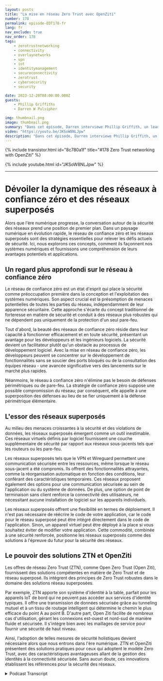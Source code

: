 ```yaml
---
layout: posts
title: "La mise en réseau Zero Trust avec OpenZiti"
number: 178
permalink: episode-EDT178-fr
lang: fr
nav_exclude: true
nav_order: 178
tags:
    - zerotrustnetworking
    - connectivity
    - overlaynetworks
    - vpn
    - iot
    - identitymanagement
    - secureconnectivity
    - zerotrust
    - cybersecurity
    - security

date: 2023-12-28T08:00:00.000Z
guests:
    - Phillip Griffiths
    - Darren W Pulsipher

img: thumbnail.png
image: thumbnail.png
summary: "Dans cet épisode, Darren interviewe Phillip Griffith, un leader communautaire du projet open-source OpenZiti. Ils discutent de l'importance du réseau Zero Trust dans les réseaux informatiques modernes."
video: "https://youtu.be/JKSoW8NLJpw"
description: "Dans cet épisode, Darren interviewe Phillip Griffith, un leader communautaire du projet open-source OpenZiti. Ils discutent de l'importance du réseau Zero Trust dans les réseaux informatiques modernes."
---
```


<div>
{% include transistor.html id="8c780a1f" title="#178 Zero Trust networking with OpenZiti" %}

{% include youtube.html id="JKSoW8NLJpw" %}
</div>

---

# Dévoiler la dynamique des réseaux à confiance zéro et des réseaux superposés

Alors que l'ère numérique progresse, la conversation autour de la sécurité des réseaux prend une position de premier plan. Dans un paysage numérique en évolution rapide, le réseau de confiance zéro et les réseaux superposés sont des stratégies essentielles pour relever les défis actuels de sécurité. Ici, nous explorons ces concepts, comment ils façonnent nos systèmes numériques et fournissons une compréhension de leurs avantages potentiels et applications.

## Un regard plus approfondi sur le réseau à confiance zéro

Le réseau de confiance zéro est un état d'esprit qui place la sécurité comme préoccupation première dans la conception et l'exploitation des systèmes numériques. Son aspect crucial est la présomption de menaces potentielles de toutes les parties du réseau, indépendamment de leur apparence sécuritaire. Cette approche s'écarte du concept traditionnel de forteresse en matière de sécurité et conduit à des réseaux plus robustes qui ne dépendent pas uniquement de la protection d'un seul pare-feu.

Tout d'abord, la beauté des réseaux de confiance zéro réside dans leur capacité à fonctionner efficacement et en toute sécurité, présentant un avantage pour les développeurs et les ingénieurs logiciels. La sécurité devient un facilitateur plutôt qu'un obstacle au processus de développement logiciel. Avec la mise en réseau de confiance zéro, les développeurs peuvent se concentrer sur le développement de fonctionnalités sans se soucier des ports bloqués ou de la consultation des équipes réseau - une avancée significative vers des lancements sur le marché plus rapides.

Néanmoins, le réseau à confiance zéro n'élimine pas le besoin de défenses périmétriques ou de pare-feu. La stratégie de confiance zéro suppose une possible compromission du réseau; par conséquent, elle appelle à une superposition des défenses au lieu de se fier uniquement à la défense périmétrique élémentaire.

## L'essor des réseaux superposés

Au milieu des menaces croissantes à la sécurité et des violations de données, les réseaux superposés émergent comme un outil inestimable. Ces réseaux virtuels définis par logiciel fournissent une couche supplémentaire de sécurité par rapport aux réseaux sous-jacents tels que les routeurs ou les pare-feu.

Les réseaux superposés tels que le VPN et Wireguard permettent une communication sécurisée entre les ressources, même lorsque le réseau sous-jacent a été compromis. Ils offrent des fonctionnalités attrayantes, comme la réorganisation automatique en fonction des conditions, leur conférant des caractéristiques temporaires. Ces réseaux proposent également des options pour une communication sécurisée au sein de l'application ou du système de données. De plus, une option de point de terminaison sans client renforce la connectivité des utilisateurs, ne nécessitant aucune installation de logiciel sur les appareils individuels.

Les réseaux superposés offrent une flexibilité en termes de déploiement. Il n'est pas nécessaire de réécrire le code de votre application, car le code pour le réseau superposé peut être intégré directement dans le code de l'application. Sinon, un appareil virtuel peut être déployé à la place si vous souhaitez éviter de modifier votre application. Cette commodité, combinée à une sécurité renforcée, positionne les réseaux superposés comme des solutions à l'épreuve du futur pour la sécurité des réseaux.

## Le pouvoir des solutions ZTN et OpenZiti

Les offres de réseau Zero Trust (ZTN), comme Open Zero Trust (Open Ziti), fournissent des solutions compétentes en matière de Zero Trust et de réseau superposé. Ils intègrent des principes de Zero Trust robustes dans le domaine des solutions réseau superposées.


Par exemple, ZTN apporte son système d'identité à la table, parfait pour les appareils IoT de bord qui ne peuvent pas accéder aux services d'identité typiques. Il offre une transmission de données sécurisée grâce au tunneling mutuel et à un tissu de routage intelligent qui détermine le chemin le plus efficace du point A au point B. D'autre part, Open Ziti facilite de nombreux cas d'utilisation, gérant les connexions est-ouest et nord-sud de manière fluide et sécurisée. Il s'intègre bien avec les maillages de service pour fournir une sécurité de haut niveau.

Ainsi, l'adoption de telles mesures de sécurité holistiques devient nécessaire alors que nous entrons dans l'ère numérique. ZTN et OpenZiti présentent des solutions pratiques pour ceux qui adoptent le modèle Zero Trust, avec des caractéristiques avantageuses allant de la gestion des identités à la connectivité sécurisée. Sans aucun doute, ces innovations établissent les références pour la sécurité des réseaux.



<details>
<summary> Podcast Transcript </summary>

<p></p>

</details>
